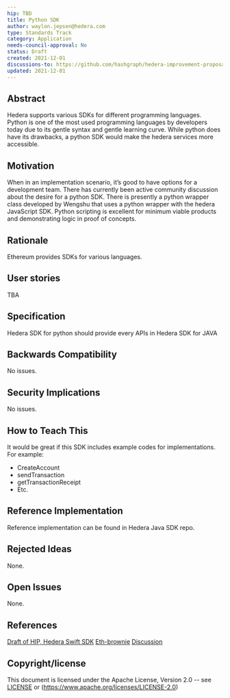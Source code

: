 ```yaml
---
hip: TBD
title: Python SDK
author: waylon.jepsen@hedera.com
type: Standards Track
category: Application
needs-council-approval: No
status: Draft
created: 2021-12-01
discussions-to: https://github.com/hashgraph/hedera-improvement-proposal/discussions/180
updated: 2021-12-01
---
```


## Abstract

Hedera supports various SDKs for different programming languages. Python is one of the most used programming languages by developers today due to its gentle syntax and gentle learning curve. While python does have its drawbacks, a python SDK would make the hedera services more accessible.

## Motivation

When in an implementation scenario, it’s good to have options for a development team. There has currently been active community discussion about the desire for a python SDK. There is presently a python wrapper class developed by Wengshu that uses a python wrapper with the hedera JavaScript SDK. Python scripting is excellent for minimum viable products and demonstrating logic in proof of concepts. 

## Rationale

Ethereum provides SDKs for various languages.

## User stories

TBA

## Specification

Hedera SDK for python should provide every APIs in Hedera SDK for JAVA

## Backwards Compatibility

No issues.

## Security Implications

No issues.

## How to Teach This

It would be great if this SDK includes example codes for implementations.
For example:
- CreateAccount
- sendTransaction
- getTransactionReceipt
- Etc.

## Reference Implementation

Reference implementation can be found in Hedera Java SDK repo.

## Rejected Ideas

None.

## Open Issues

None.

## References

[Draft of HIP, Hedera Swift SDK](https://github.com/hashgraph/hedera-improvement-proposal/pull/254)
[Eth-brownie](https://eth-brownie.readthedocs.io/en/stable/)
[Discussion](https://github.com/hashgraph/hedera-improvement-proposal/discussions/180)
## Copyright/license

This document is licensed under the Apache License, Version 2.0 -- see [LICENSE](../LICENSE) or (https://www.apache.org/licenses/LICENSE-2.0)